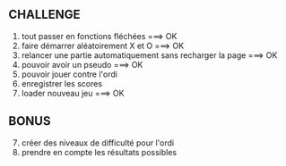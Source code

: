 ## CHALLENGE

1. tout passer en fonctions fléchées ===> OK
2. faire démarrer aléatoirement X et O ===> OK
3. relancer une partie automatiquement sans recharger la page ===> OK
4. pouvoir avoir un pseudo ===> OK
5. pouvoir jouer contre l'ordi
6. enregistrer les scores
7. loader nouveau jeu ===> OK

## BONUS

7. créer des niveaux de difficulté pour l'ordi
8. prendre en compte les résultats possibles
